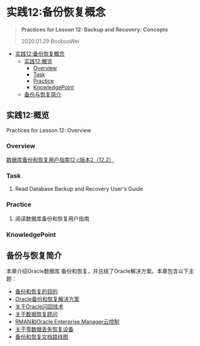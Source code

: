 # 实践12:备份恢复概念

> **Practices for Lesson 12: Backup and Recovery: Concepts**
>
> 2020.01.29 BoobooWei

<!-- MDTOC maxdepth:6 firsth1:1 numbering:0 flatten:0 bullets:1 updateOnSave:1 -->

- [实践12:备份恢复概念](#实践12备份恢复概念)   
   - [实践12:概览](#实践12概览)   
      - [Overview](#overview)   
      - [Task](#task)   
      - [Practice](#practice)   
      - [KnowledgePoint](#knowledgepoint)   
   - [备份与恢复简介](#备份与恢复简介)   

<!-- /MDTOC -->

## 实践12:概览

Practices for Lesson 12: Overview

### Overview

[数据库备份和恢复用户指南12 c版本2（12.2）](https://docs.oracle.com/en/database/oracle/oracle-database/12.2/bradv/index.html)

### Task

1. Read Database Backup and Recovery User's Guide

### Practice

1. 阅读数据库备份和恢复用户指南

### KnowledgePoint

## 备份与恢复简介

本章介绍Oracle数据库 备份和恢复，并总结了Oracle解决方案。本章包含以下主题：

- [备份和恢复的目的](https://docs.oracle.com/en/database/oracle/oracle-database/12.2/bradv/introduction-backup-recovery.html#GUID-A0D892CD-1EC2-4932-882B-7A46BC87F353)
- [Oracle备份和恢复解决方案](https://docs.oracle.com/en/database/oracle/oracle-database/12.2/bradv/introduction-backup-recovery.html#GUID-014F80B5-9A80-4CDB-B282-3FD0C3610FC9)
- [关于Oracle闪回技术](https://docs.oracle.com/en/database/oracle/oracle-database/12.2/bradv/introduction-backup-recovery.html#GUID-993ACA58-F6BA-4FBF-85D0-ED63D522551E)
- [关于数据恢复顾问](https://docs.oracle.com/en/database/oracle/oracle-database/12.2/bradv/introduction-backup-recovery.html#GUID-41F4209C-293C-4CEF-AEF7-BA723F96FA8A)
- [RMAN和Oracle Enterprise Manager云控制](https://docs.oracle.com/en/database/oracle/oracle-database/12.2/bradv/introduction-backup-recovery.html#GUID-84BE3AC7-E2E4-4897-A3D8-D4105D033E9C)
- [关于零数据丢失恢复设备](https://docs.oracle.com/en/database/oracle/oracle-database/12.2/bradv/introduction-backup-recovery.html#GUID-25997EE3-A3E0-4ED2-AA63-3B4067F3BDF3)
- [备份和恢复文档路线图](https://docs.oracle.com/en/database/oracle/oracle-database/12.2/bradv/introduction-backup-recovery.html#GUID-9736C638-E029-4C33-BB41-F4E638C74166)
